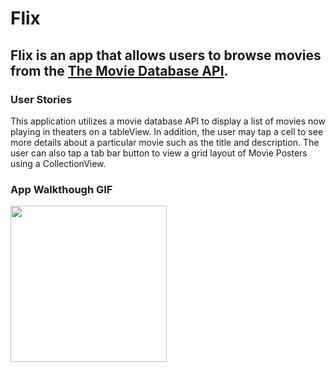 # Flix

Flix is an app that allows users to browse movies from the [The Movie Database API](http://docs.themoviedb.apiary.io/#).
---

### User Stories

This application utilizes a movie database API to display a list of movies now playing in theaters on a tableView. In addition, the user may tap a cell to see more details about a particular movie such as the title and description. The user can also tap a tab bar button to view a grid layout of Movie Posters using a CollectionView.

### App Walkthough GIF
<img src="http://g.recordit.co/yAguQ9W4QA.gif" width=250><br>
